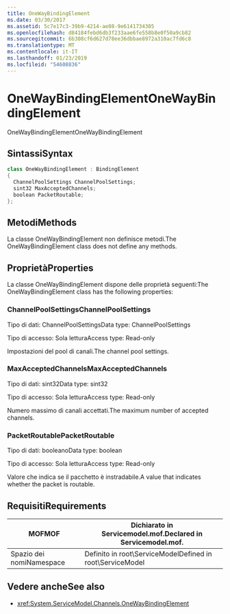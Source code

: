 ```yaml
---
title: OneWayBindingElement
ms.date: 03/30/2017
ms.assetid: 5c7e17c3-39b9-4214-ae08-9e6141734305
ms.openlocfilehash: d84184febd6db3f233aae6fe558b8e0f50a9cb82
ms.sourcegitcommit: 6b308cf6d627d78ee36dbbae8972a310ac7fd6c8
ms.translationtype: MT
ms.contentlocale: it-IT
ms.lasthandoff: 01/23/2019
ms.locfileid: "54608836"
---
```

# <a name="onewaybindingelement"></a><span data-ttu-id="7efc4-102">OneWayBindingElement</span><span class="sxs-lookup"><span data-stu-id="7efc4-102">OneWayBindingElement</span></span>
<span data-ttu-id="7efc4-103">OneWayBindingElement</span><span class="sxs-lookup"><span data-stu-id="7efc4-103">OneWayBindingElement</span></span>  
  
## <a name="syntax"></a><span data-ttu-id="7efc4-104">Sintassi</span><span class="sxs-lookup"><span data-stu-id="7efc4-104">Syntax</span></span>  
  
```csharp
class OneWayBindingElement : BindingElement  
{  
  ChannelPoolSettings ChannelPoolSettings;  
  sint32 MaxAcceptedChannels;  
  boolean PacketRoutable;  
};  
```  
  
## <a name="methods"></a><span data-ttu-id="7efc4-105">Metodi</span><span class="sxs-lookup"><span data-stu-id="7efc4-105">Methods</span></span>  
 <span data-ttu-id="7efc4-106">La classe OneWayBindingElement non definisce metodi.</span><span class="sxs-lookup"><span data-stu-id="7efc4-106">The OneWayBindingElement class does not define any methods.</span></span>  
  
## <a name="properties"></a><span data-ttu-id="7efc4-107">Proprietà</span><span class="sxs-lookup"><span data-stu-id="7efc4-107">Properties</span></span>  
 <span data-ttu-id="7efc4-108">La classe OneWayBindingElement dispone delle proprietà seguenti:</span><span class="sxs-lookup"><span data-stu-id="7efc4-108">The OneWayBindingElement class has the following properties:</span></span>  
  
### <a name="channelpoolsettings"></a><span data-ttu-id="7efc4-109">ChannelPoolSettings</span><span class="sxs-lookup"><span data-stu-id="7efc4-109">ChannelPoolSettings</span></span>  
 <span data-ttu-id="7efc4-110">Tipo di dati: ChannelPoolSettings</span><span class="sxs-lookup"><span data-stu-id="7efc4-110">Data type: ChannelPoolSettings</span></span>  
  
 <span data-ttu-id="7efc4-111">Tipo di accesso: Sola lettura</span><span class="sxs-lookup"><span data-stu-id="7efc4-111">Access type: Read-only</span></span>  
  
 <span data-ttu-id="7efc4-112">Impostazioni del pool di canali.</span><span class="sxs-lookup"><span data-stu-id="7efc4-112">The channel pool settings.</span></span>  
  
### <a name="maxacceptedchannels"></a><span data-ttu-id="7efc4-113">MaxAcceptedChannels</span><span class="sxs-lookup"><span data-stu-id="7efc4-113">MaxAcceptedChannels</span></span>  
 <span data-ttu-id="7efc4-114">Tipo di dati: sint32</span><span class="sxs-lookup"><span data-stu-id="7efc4-114">Data type: sint32</span></span>  
  
 <span data-ttu-id="7efc4-115">Tipo di accesso: Sola lettura</span><span class="sxs-lookup"><span data-stu-id="7efc4-115">Access type: Read-only</span></span>  
  
 <span data-ttu-id="7efc4-116">Numero massimo di canali accettati.</span><span class="sxs-lookup"><span data-stu-id="7efc4-116">The maximum number of accepted channels.</span></span>  
  
### <a name="packetroutable"></a><span data-ttu-id="7efc4-117">PacketRoutable</span><span class="sxs-lookup"><span data-stu-id="7efc4-117">PacketRoutable</span></span>  
 <span data-ttu-id="7efc4-118">Tipo di dati: booleano</span><span class="sxs-lookup"><span data-stu-id="7efc4-118">Data type: boolean</span></span>  
  
 <span data-ttu-id="7efc4-119">Tipo di accesso: Sola lettura</span><span class="sxs-lookup"><span data-stu-id="7efc4-119">Access type: Read-only</span></span>  
  
 <span data-ttu-id="7efc4-120">Valore che indica se il pacchetto è instradabile.</span><span class="sxs-lookup"><span data-stu-id="7efc4-120">A value that indicates whether the packet is routable.</span></span>  
  
## <a name="requirements"></a><span data-ttu-id="7efc4-121">Requisiti</span><span class="sxs-lookup"><span data-stu-id="7efc4-121">Requirements</span></span>  
  
|<span data-ttu-id="7efc4-122">MOF</span><span class="sxs-lookup"><span data-stu-id="7efc4-122">MOF</span></span>|<span data-ttu-id="7efc4-123">Dichiarato in Servicemodel.mof.</span><span class="sxs-lookup"><span data-stu-id="7efc4-123">Declared in Servicemodel.mof.</span></span>|  
|---------|-----------------------------------|  
|<span data-ttu-id="7efc4-124">Spazio dei nomi</span><span class="sxs-lookup"><span data-stu-id="7efc4-124">Namespace</span></span>|<span data-ttu-id="7efc4-125">Definito in root\ServiceModel</span><span class="sxs-lookup"><span data-stu-id="7efc4-125">Defined in root\ServiceModel</span></span>|  
  
## <a name="see-also"></a><span data-ttu-id="7efc4-126">Vedere anche</span><span class="sxs-lookup"><span data-stu-id="7efc4-126">See also</span></span>
- <xref:System.ServiceModel.Channels.OneWayBindingElement>
